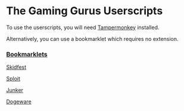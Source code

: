 # The Gaming Gurus Userscripts

To use the userscripts, you will need [Tampermonkey](https://www.tampermonkey.net/) installed.

Alternatively, you can use a bookmarklet which requires no extension.

### [Bookmarklets](https://y9x.github.io/userscripts/bookmarks.html?0)

[Skidfest](https://y9x.github.io/userscripts/skidfest.user.js)

[Sploit](https://y9x.github.io/userscripts/sploit.user.js)

[Junker](https://y9x.github.io/userscripts/junker.user.js)

[Dogeware](https://y9x.github.io/userscripts/dogeware.user.js)
